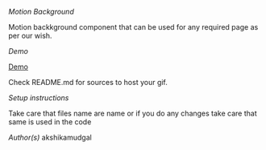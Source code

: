*Motion Background*

Motion backkground component that can be used for any required page as per our wish.

*Demo*

[Demo](https://user-images.githubusercontent.com/66902249/121811829-395b5100-cc83-11eb-93fc-8ee051550c03.mp4)

Check README.md for sources to host your gif.

*Setup instructions*

Take care that files name are name or if you do any changes take care that same is used in the code

*Author(s)*
akshikamudgal
